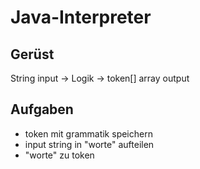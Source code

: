 # Java-Interpreter

## Gerüst
String input -> Logik -> token[] array output

## Aufgaben
- token mit grammatik speichern
- input string in "worte" aufteilen
- "worte" zu token
